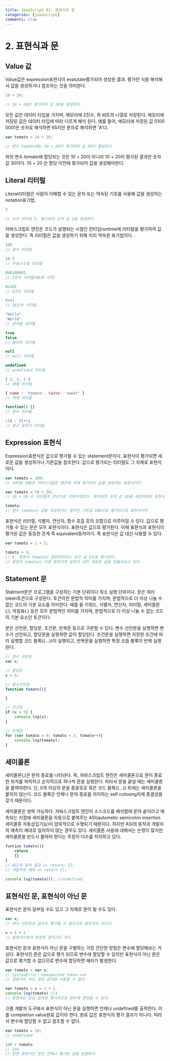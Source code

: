 ```yaml
---
title: JavaScript 02. 표현식과 문 
categories: [javascript]
comments: true
---
```


# 2. 표현식과 문

## Value 값

Value값은 expression표현식이 evalutate평가되어 생성된 결과. 평가란 식을 해석해서 값을 생성하거나 참조하는 것을 의미한다.

```javascript
10 + 20; 

// 10 + 20은 평가되어 값 30을 생성한다.
```

모든 값은 데이터 타입을 가지며, 메모리에 2진수, 즉 비트의 나열로 저장된다. 메모리에 저장된 값은 데이터 타입에 따라 다르게 해석 된다. 예를 들어, 메모리에 저장된 값 0100 0001은 숫자로 해석하면 65지만 문자로 해석하면 'A'다.

```javascript
var tomato = 10 + 20; 

// 변수 tomato에는 10 + 20이 평가되어 값 30이 할당된다.
```
위의 변수 tomato에 할당되는 것은 10 + 20이 아니라 10 + 20이 평가된 결과인 숫자 값 30이다. 10 + 20 은 할당 이전에 평가되어 값을 생성해야한다. 


## Literal 리터럴

Literal리터럴은 사람이 이해할 수 있는 문자 또는 약속된 기호를 사용해 값을 생성하는 notation표기법.

```javascript
3

// 숫자 리터럴 3. 평가되어 숫자 값 3을 생성한다.
```
자바스크립트 엔진은 코드가 실행되는 시점인 런타임runtime에 리터럴을 평가하여 값을 생성한다. 즉 리터럴은 값을 생성하기 위해 미리 약속한 표기법이다.

```javascript
100
// 정수 리터럴 

10.5
// 부동소수점 리터럴

0b0100001
// 2진수 리터럴(0b로 시작)

0o101
// 8진수 리터럴

0x41
// 16진수 리터럴

"Hello"
'World'
// 문자열 리터럴

true
false
// 불리언 리터럴

null
// null 리터럴

undefined
// undefined 리터럴

[ 1, 2, 3 ]
// 배열 리터럴

{ name : 'tomato', taste: 'sweet' }
// 객체 리터럴

function() {}
// 함수 리터럴

/[A - Z]+/g
// 정규 표현식 리터럴
```

## Expression 표현식

Expression표현식은 값으로 평가될 수 있는 statement문이다. 표현식이 평가되면 새로운 값을 생성하거나 기존값을 참조한다. 값으로 평가되는 리터럴도 그 자체로 표현식이다.

```javascript
var tomato = 100; 
// 리터럴 100은 자바스크립트 엔진에 의해 평가되어 값을 생성하는 표현식이다

var tomato = 50 + 50;
// 10 + 20 은 리터럴과 연산자로 이루어져있다. 평가되어 숫자 값 30을 새성하므로 표현식이다

tomato;
// 변수 tomato는 값을 생성하지는 않지만 기존값 100으로 평가되므로 표현식이다.
```

표현식은 리터럴, 식별자, 연산자, 함수 호출 등의 조합으로 이루어질 수 있다. 값으로 평가될 수 있는 문은 모두 표현식이다. 표현식은 값으로 평가된다. 이때 표현식과 표현식이 평가된 값은 동등한 관계 즉 equivalent동차이다. 즉 표현식은 값 대신 사용할 수 있다.

```javascript
var tomato = 1 + 2; 

tomato + 3; 
// 6. 표현식 tomato는 할당되어있는 숫자 값 3으로 평가된다.
// 표현식 tomato는 다른 표현식의 일부가 되어 새로운 값을 만들어내고 있다.
```

## Statement 문

Statment문은 프로그램을 구성하는 기본 단위이다 최소 실행 단위이다. 문은 여러 token토큰으로 구성된다. 토큰이란 문법적 의미를 가지며, 문법적으로 더 이상 나눌 수 없는 코드의 기본 요소를 의미한다. 예를 들 키워드, 식별자, 연산자, 리터럴, 세미콜론(;), 마침표(.) 등은 모두 문법적인 의미를 가지며, 문법적으로 더 이상 나눌 수 없는 코드의 기본 요소인 토큰이다.

문은 선언문, 할당문, 조건문, 반복문 등으로 구분할 수 있다. 변수 선언문을 실행하면 변수가 선언되고, 할당문을 실행하면 값이 할당된다. 조건문을 실행하면 지정한 조건에 따라 실행할 코드 블록({...})이 실행되고, 반복문을 실행하면 특정 코듭 블록이 반복 실행된다.

```javascript
// 변수 선언문
var x;

// 할당문
x = 5;

// 함수선언문
function tomato(){

}

// 조건문
if (x > 5) {
    console.log(x);
}

// 반복문
for (var tomato = 0; tomato < 2, tomato++){
    console.log(tomato);
}
```

## 세미콜론

세미콜론(;)은 문의 종료를 나타낸다. 즉, 자바스크립트 엔진은 세미콜론으로 문이 종료한 위치를 파악하고 순차적으로 하나씩 문을 실행한다. 따라서 문을 끝낼 때는 세미콜론을 붙여야한다. 단, 0개 이상의 문을 중괄호로 묶은 코드 블록({...}) 뒤에는 세미콜론을 붙이지 않는다. 코드 블록은 언제나 문의 종료를 의미하는 self colosing자체 종결성을 갖기 때문이다.

세미콜론은 생략 가능하다. 자바스크립트 엔진이 소스코드를 해석할때 문의 끝이라고 예측되는 지점에 세미콜론을 자동으로 붙여주는 ASI(autometic semicolon insertion 세미콜론 자동삽입기능)이 암묵적으로 수행되기 때문이다. 하지만 ASI의 동작과 개발자의 예측이 제대로 일치하지 않는 경우도 있다. 세미콜론 사용에 대해서는 논쟁이 많지만 세미콜론을 반드시 붙여야 한다는 주장이 다수를 차지하고 있다.

```javascript
funtion tomato(){
    return
    {}
}
// ASI의 동작 결과 => return; {};
// 개발자의 예측 => return {};

console.log(tomato()); //undefined
```


## 표현식인 문, 표현식이 아닌 문

표현식은 문의 일부일 수도 있고 그 자체로 문이 될 수도 있다.

```javascript
var x;
// 변수 선언문은 값으로 평가될 수 없으므로 표현식이 아니다.

x = 1 + 2
// 표현식이면서 완전한 문이기도 하다.
```
표현식인 문과 표현식이 아닌 문을 구별하는 가장 간단한 방법은 변수에 할당해보는 거싱다. 표현식인 문은 값으로 평가 되므로 변수에 할당할 수 있지만 표현식이 아닌 문은 값으로 평가할 수 없으므로 변수에 할당하면 에러가 발생한다.

```javascript
var tomato = var x;
// SyntaxError: Unexpected token var
// 표현식이 아닌 문은 값처럼 사용할 수 없다.

var tomato = x = 1 + 2
console.log(tomato) //3
// 표현식인 문은 값처럼 평가되므로 변수에 할당할 수 있다.
```

크롬 개발자 도구에서 표현식이 아닌 문을 실행하면 언제나 undefined를 출력한다. 이를 completion value완료 값이라 한다. 완료 값은 표현식의 평가 결과가 아니다. 따라서 변수에 할당할 수 없고 참조할 수 없다.

```javascript
var tomato = 10;
// undefined

100 + tomato
// 110
// 반면 표현식인 문은 언제나 평가된 값을 반환한다.
```
